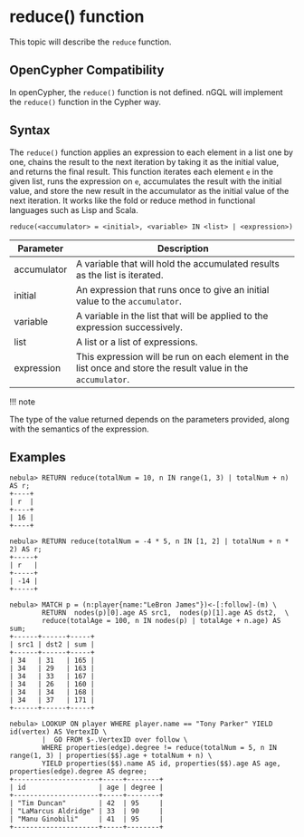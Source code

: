 # reduce() function

This topic will describe the `reduce` function.

## OpenCypher Compatibility

In openCypher, the `reduce()` function is not defined. nGQL will implement the `reduce()` function in the Cypher way.

## Syntax

The `reduce()` function applies an expression to each element in a list one by one, chains the result to the next iteration by taking it as the initial value, and returns the final result. This function iterates each element `e` in the given list, runs the expression on `e`, accumulates the result with the initial value, and store the new result in the accumulator as the initial value of the next iteration. It works like the fold or reduce method in functional languages such as Lisp and Scala.

```ngql
reduce(<accumulator> = <initial>, <variable> IN <list> | <expression>)
```

| Parameter   | Description                                                                                                   |
| --          | --                                                                                                            |
| accumulator | A variable that will hold the accumulated results as the list is iterated.                                    |
| initial     | An expression that runs once to give an initial value to the `accumulator`.                                   |
| variable    | A variable in the list that will be applied to the expression successively.                                   |
| list        | A list or a list of expressions.                                                                              |
| expression  | This expression will be run on each element in the list once and store the result value in the `accumulator`. |

!!! note

   The type of the value returned depends on the parameters provided, along with the semantics of the expression.

## Examples

```ngql
nebula> RETURN reduce(totalNum = 10, n IN range(1, 3) | totalNum + n) AS r;
+----+
| r  |
+----+
| 16 |
+----+

nebula> RETURN reduce(totalNum = -4 * 5, n IN [1, 2] | totalNum + n * 2) AS r;
+-----+
| r   |
+-----+
| -14 |
+-----+

nebula> MATCH p = (n:player{name:"LeBron James"})<-[:follow]-(m) \
        RETURN  nodes(p)[0].age AS src1,  nodes(p)[1].age AS dst2,  \
        reduce(totalAge = 100, n IN nodes(p) | totalAge + n.age) AS sum;
+------+------+-----+
| src1 | dst2 | sum |
+------+------+-----+
| 34   | 31   | 165 |
| 34   | 29   | 163 |
| 34   | 33   | 167 |
| 34   | 26   | 160 |
| 34   | 34   | 168 |
| 34   | 37   | 171 |
+------+------+-----+

nebula> LOOKUP ON player WHERE player.name == "Tony Parker" YIELD id(vertex) AS VertexID \
        |  GO FROM $-.VertexID over follow \
        WHERE properties(edge).degree != reduce(totalNum = 5, n IN range(1, 3) | properties($$).age + totalNum + n) \
        YIELD properties($$).name AS id, properties($$).age AS age, properties(edge).degree AS degree;
+---------------------+-----+--------+
| id                  | age | degree |
+---------------------+-----+--------+
| "Tim Duncan"        | 42  | 95     |
| "LaMarcus Aldridge" | 33  | 90     |
| "Manu Ginobili"     | 41  | 95     |
+---------------------+-----+--------+
```
